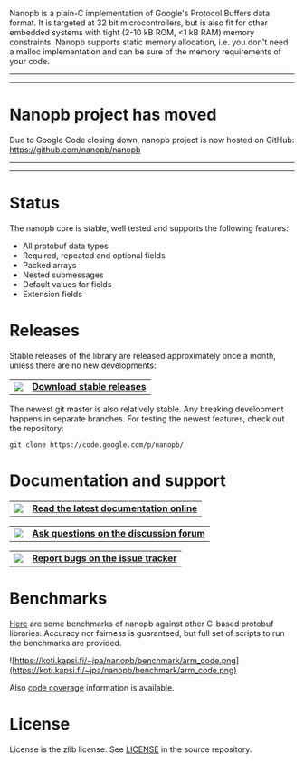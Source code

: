 Nanopb is a plain-C implementation of Google's Protocol Buffers data format. It is targeted at 32 bit microcontrollers, but is also fit for other embedded systems with tight (2-10 kB ROM, <1 kB RAM) memory constraints. Nanopb supports static memory allocation, i.e. you don't need a malloc implementation and can be sure of the memory requirements of your code.


---


---


# Nanopb project has moved #
Due to Google Code closing down, nanopb project is now hosted on GitHub:
https://github.com/nanopb/nanopb


---


---


# Status #
The nanopb core is stable, well tested and supports the following features:

  * All protobuf data types
  * Required, repeated and optional fields
  * Packed arrays
  * Nested submessages
  * Default values for fields
  * Extension fields

# Releases #
Stable releases of the library are released approximately once a month, unless there are no new developments:

<table border='0'>
<tr><td><img src='https://koti.kapsi.fi/~jpa/nanopb/download.png' /></td><td><b><a href='http://koti.kapsi.fi/~jpa/nanopb/download/'>Download stable releases</a></b></td></tr>
</table>

The newest git master is also relatively stable. Any breaking development happens in separate branches. For testing the newest features, check out the repository:

```
git clone https://code.google.com/p/nanopb/
```

# Documentation and support #
<table border='0'>
<tr><td><img src='https://koti.kapsi.fi/~jpa/nanopb/documentation.png' /></td><td><b><a href='http://koti.kapsi.fi/~jpa/nanopb/docs/'>Read the latest documentation online</a></b></td></tr>
</table>

<table border='0'>
<tr><td><img src='https://koti.kapsi.fi/~jpa/nanopb/discussion.png' /></td><td><b><a href='https://groups.google.com/forum/#!forum/nanopb'>Ask questions on the discussion forum</a></b></td></tr>
</table>

<table border='0'>
<tr><td><img src='https://koti.kapsi.fi/~jpa/nanopb/bugs.png' /></td><td><b><a href='https://github.com/nanopb/nanopb/issues'>Report bugs on the issue tracker</a></b></td></tr>
</table>

# Benchmarks #
[Here](http://koti.kapsi.fi/~jpa/nanopb/benchmark/) are some benchmarks of nanopb against other C-based protobuf libraries. Accuracy nor fairness is guaranteed, but full set of scripts to run the benchmarks are provided.

![https://koti.kapsi.fi/~jpa/nanopb/benchmark/arm_code.png](https://koti.kapsi.fi/~jpa/nanopb/benchmark/arm_code.png)

Also [code coverage](http://lakka.kapsi.fi:50140/job/nanopb%20code%20coverage/lastSuccessfulBuild/artifact/tests/build/coverage/workspace/nanopb%20code%20coverage/index.html) information is available.
# License #
License is the zlib license. See [LICENSE](http://code.google.com/p/nanopb/source/browse/LICENSE) in the source repository.